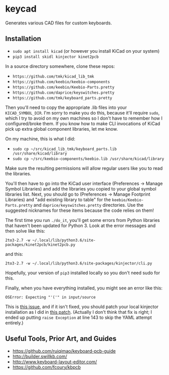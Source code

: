 # keycad
Generates various CAD files for custom keyboards.

## Installation

* `sudo apt install kicad`  (or however you install KiCad on your system)
* `pip3 install skidl kinjector kinet2pcb`

In a source directory somewhere, clone these repos:

* `https://github.com/tmk/kicad_lib_tmk`
* `https://github.com/keebio/keebio-components`
* `https://github.com/keebio/Keebio-Parts.pretty`
* `https://github.com/daprice/keyswitches.pretty`
* `https://github.com/tmk/keyboard_parts.pretty`

Then you'll need to copy the appropriate .lib files into your
`KICAD_SYMBOL_DIR`. I'm sorry to make you do this, because it'll require `sudo`,
which I try to avoid on my own machines so I don't have to remember how I
configured/broke them. If you know how to make CLI invocations of KiCad pick up
extra global component libraries, let me know.

On my machine, this is what I did:

* `sudo cp ~/src/kicad_lib_tmk/keyboard_parts.lib /usr/share/kicad/library`
* `sudo cp ~/src/keebio-components/keebio.lib /usr/share/kicad/library`

Make sure the resulting permissions will allow regular users like you to read the libraries.

You'll then have to go into the KiCad user interface (Preferences -> Manage
Symbol Libraries) and add the libraries you copied to your global symbol
libraries list. Next, you should go to (Preferences -> Manage Footprint
Libraries) and "add existing library to table" for the
`keebio/Keebio-Parts.pretty` and `daprice/keyswitches.pretty` directories. Use
the suggested nicknames for these items because the code relies on them!

The first time you run `./do_it`, you'll get some errors from Python libraries
that haven't been updated for Python 3. Look at the error messages and then
solve like this:

`2to3-2.7 -w ~/.local/lib/python3.6/site-packages/kinet2pcb/kinet2pcb.py`

and this:

`2to3-2.7 -w ~/.local/lib/python3.6/site-packages/kinjector/cli.py`

Hopefully, your version of `pip3` installed locally so you don't need sudo for this.

Finally, when you have everything installed, you might see an error like this:

`OSError: Expecting "'('" in input/source`

This is [this issue](https://github.com/xesscorp/kinjector/issues/1), and if it
isn't fixed, you should patch your local kinjector installation as I did in
[this patch](https://github.com/xesscorp/kinjector/pull/3/commits/6ad35b76cdccd50c49ad14d9385a7040a896fa83).
(Actually I don't think that fix is right; I ended up putting `raise Exception`
at line 143 to skip the YAML attempt entirely.)

## Useful Tools, Prior Art, and Guides

* https://github.com/ruiqimao/keyboard-pcb-guide
* http://builder.swillkb.com/
* http://www.keyboard-layout-editor.com/
* https://github.com/fcoury/kbpcb